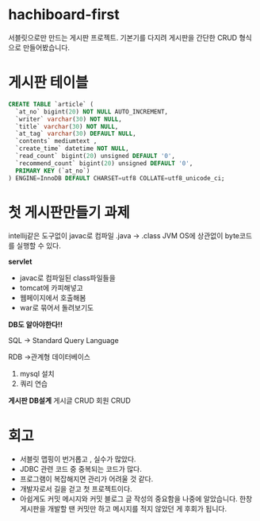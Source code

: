 # hachiboard-first

서블릿으로만 만드는 게시판 프로젝트. 기본기를 다지려 게시판을 간단한 CRUD 형식으로 만들어봤습니다.


# 게시판 테이블
```sql
CREATE TABLE `article` (
  `at_no` bigint(20) NOT NULL AUTO_INCREMENT,
  `writer` varchar(30) NOT NULL,
  `title` varchar(30) NOT NULL,
  `at_tag` varchar(30) DEFAULT NULL,
  `contents` mediumtext ,
  `create_time` datetime NOT NULL,
  `read_count` bigint(20) unsigned DEFAULT '0',
  `recommend_count` bigint(20) unsigned DEFAULT '0',
  PRIMARY KEY (`at_no`)
) ENGINE=InnoDB DEFAULT CHARSET=utf8 COLLATE=utf8_unicode_ci;
```
# 첫 게시판만들기 과제
intellij같은 도구없이 javac로 컴파일
.java -> .class
JVM
OS에 상관없이 byte코드를 실행할 수 있다.

**servlet**
- javac로 컴파일된 class파일들을
- tomcat에 카피해넣고
- 웹페이지에서 호출해봄
- war로 묶어서 돌려보기도

**DB도 알아야한다!!**

SQL
-> Standard Query Language

RDB
->관계형 데이터베이스

1. mysql 설치
2. 쿼리 연습

**게시판 DB설계**
  게시글 CRUD
  회원 CRUD
  
# 회고
- 서블릿 맵핑이 번거롭고 , 실수가 많았다.
- JDBC 관련 코드 중 중복되는 코드가 많다.
- 프로그램이 복잡해지면 관리가 어려울 것 같다.
- 개발자로서 길을 걷고 첫 프로젝트이다.
- 아쉽게도 커밋 메시지와 커밋 블로그 글 작성의 중요함을 나중에 알았습니다. 한창 게시판을 개발할 땐 커밋만 하고 메시지를 적지 않았던 게 후회가 됩니다.



  

